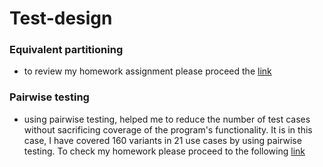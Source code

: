 # Test-design
### Equivalent partitioning
- to review my homework assignment please proceed the [link](https://docs.google.com/spreadsheets/d/1hhf2SFTtpqjqUieNob_sRo9WwgBrhQTW/edit?usp=sharing&ouid=115054486416222020297&rtpof=true&sd=true)
### Pairwise testing
- using pairwise testing, helped me to reduce the number of test cases without sacrificing coverage of the program's functionality. It is in this case, I have covered 160 variants in 21 use cases by using pairwise testing. To check my homework please proceed to the following [link](https://docs.google.com/spreadsheets/d/1fXTLmfAHBFZS-gE0BbGCslUqMEvjtAMC/edit?usp=sharing&ouid=115054486416222020297&rtpof=true&sd=true)   
